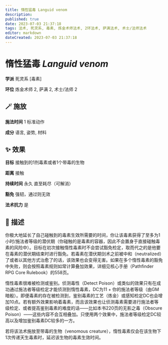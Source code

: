 ```yaml
---
title: 惰性猛毒 Languid venom
description: 
published: true
date: 2023-07-03 21:37:18
tags: 法术, 死灵系, 毒素, 炼金术师法术, 2环法术, 萨满法术, 术士/法师法术
editor: markdown
dateCreated: 2023-07-03 21:37:18
---
```


# **惰性猛毒** *Languid venom*

**学派** 死灵系 \[毒素\] 

**环位** 炼金术师 2, 萨满 2, 术士/法师 2

## 🪄 施放

**施法时间** 1 标准动作

**成分** 语言, 姿势, 材料

## ✨ 效果 

**目标** 接触到的1剂毒素或者1个带毒的生物 

**距离** 接触  

**持续时间** 永久 直至耗尽（可解消） 

**豁免** 强韧，通过则无效

**法术抗力** 是

## 📖 描述

你极大地延长了自己碰触到的毒素生效所需要的时间，你让该毒素获得了至多为1小时/施法者等级的潜伏期（你碰触的是毒素的容器，因此不会置身于直接碰触毒素的风险中）。目标在初次接触惰性毒素时不会尝试豁免检定，取而代之的是他要在毒素的潜伏期结束时进行豁免。若毒素在潜伏期剑术之前被中和（neutralized）了或者以其他方式治愈了的话，该效果也会变得无害。如果在多个惰性毒素的豁免中失败，则会按照毒素规则如常计算叠加效果，详细见核心手册（Pathfinder RPG Core Rulebook）的558页。

惰性毒素很难被检测或鉴别。侦测毒性（Detect Poison）或类似的效果只有在成功通过施法者等级检定才能侦测到惰性毒素，DC为11 + 你的施法者等级（由GM暗骰）。即便毒素的存在被检测到，鉴别毒素的工艺（炼金）或感知检定DC也会增加10点。若有额外效果影响着毒素，而且该效果也让侦测毒素需要进行施法者等级检定、或者提高鉴别毒素的难度的话——比如本书220页的无影之毒（Obscure Poison）——这些内容不会互相叠加。只使用两个效果中，施法者等级检定DC较高以及增加鉴别毒素DC较多的一方。

若将该法术施放至带毒的生物（venomous creature），惰性毒素仅会在该生物下1次传递天生毒素时，延迟该生物的毒素生效时间。
    